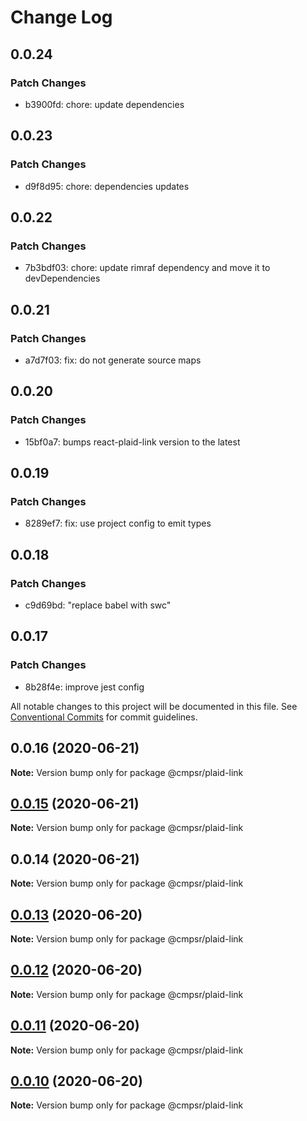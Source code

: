 # Change Log

## 0.0.24

### Patch Changes

- b3900fd: chore: update dependencies

## 0.0.23

### Patch Changes

- d9f8d95: chore: dependencies updates

## 0.0.22

### Patch Changes

- 7b3bdf03: chore: update rimraf dependency and move it to devDependencies

## 0.0.21

### Patch Changes

- a7d7f03: fix: do not generate source maps

## 0.0.20

### Patch Changes

- 15bf0a7: bumps react-plaid-link version to the latest

## 0.0.19

### Patch Changes

- 8289ef7: fix: use project config to emit types

## 0.0.18

### Patch Changes

- c9d69bd: "replace babel with swc"

## 0.0.17

### Patch Changes

- 8b28f4e: improve jest config

All notable changes to this project will be documented in this file.
See [Conventional Commits](https://conventionalcommits.org) for commit guidelines.

## 0.0.16 (2020-06-21)

**Note:** Version bump only for package @cmpsr/plaid-link

## [0.0.15](https://github.com/cmpsr/composer/compare/v0.0.14...v0.0.15) (2020-06-21)

**Note:** Version bump only for package @cmpsr/plaid-link

## 0.0.14 (2020-06-21)

**Note:** Version bump only for package @cmpsr/plaid-link

## [0.0.13](https://github.com/cmpsr/composer/compare/v0.0.15...v0.0.13) (2020-06-20)

**Note:** Version bump only for package @cmpsr/plaid-link

## [0.0.12](https://github.com/cmpsr/composer/compare/v0.0.15...v0.0.12) (2020-06-20)

**Note:** Version bump only for package @cmpsr/plaid-link

## [0.0.11](https://github.com/cmpsr/composer/compare/v0.0.15...v0.0.11) (2020-06-20)

**Note:** Version bump only for package @cmpsr/plaid-link

## [0.0.10](https://github.com/cmpsr/composer/compare/v0.0.15...v0.0.10) (2020-06-20)

**Note:** Version bump only for package @cmpsr/plaid-link
